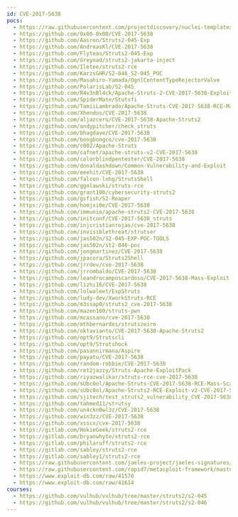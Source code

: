 ```yaml
---
id: CVE-2017-5638
pocs:
  - https://raw.githubusercontent.com/projectdiscovery/nuclei-templates/master/cves/2017/CVE-2017-5638.yaml
  - https://github.com/0x00-0x00/CVE-2017-5638
  - https://github.com/Aasron/Struts2-045-Exp
  - https://github.com/AndreasKl/CVE-2017-5638
  - https://github.com/Flyteas/Struts2-045-Exp
  - https://github.com/Greynad/struts2-jakarta-inject
  - https://github.com/Iletee/struts2-rce
  - https://github.com/KarzsGHR/S2-046_S2-045_POC
  - https://github.com/Masahiro-Yamada/OgnlContentTypeRejectorValve
  - https://github.com/PolarisLab/S2-045
  - https://github.com/R4v3nBl4ck/Apache-Struts-2-CVE-2017-5638-Exploit-
  - https://github.com/SpiderMate/Stutsfi
  - https://github.com/TamiiLambrado/Apache-Struts-CVE-2017-5638-RCE-Mass-Scanner
  - https://github.com/Xhendos/CVE-2017-5638
  - https://github.com/aljazceru/CVE-2017-5638-Apache-Struts2
  - https://github.com/andypitcher/check_struts
  - https://github.com/bhagdave/CVE-2017-5638
  - https://github.com/bongbongco/cve-2017-5638
  - https://github.com/c002/Apache-Struts
  - https://github.com/cafnet/apache-struts-v2-CVE-2017-5638
  - https://github.com/colorblindpentester/CVE-2017-5638
  - https://github.com/donaldashdown/Common-Vulnerability-and-Exploit
  - https://github.com/eeehit/CVE-2017-5638
  - https://github.com/falcon-lnhg/StrutsShell
  - https://github.com/ggolawski/struts-rce
  - https://github.com/grant100/cybersecurity-struts2
  - https://github.com/gsfish/S2-Reaper
  - https://github.com/homjxi0e/CVE-2017-5638
  - https://github.com/immunio/apache-struts2-CVE-2017-5638
  - https://github.com/initconf/CVE-2017-5638_struts
  - https://github.com/injcristianrojas/cve-2017-5638
  - https://github.com/invisiblethreat/strutser
  - https://github.com/jas502n/S2-045-EXP-POC-TOOLS
  - https://github.com/jas502n/st2-046-poc
  - https://github.com/jongmartinez/CVE-2017-5638
  - https://github.com/jpacora/Struts2Shell
  - https://github.com/jrrdev/cve-2017-5638
  - https://github.com/jrrombaldo/CVE-2017-5638
  - https://github.com/leandrocamposcardoso/CVE-2017-5638-Mass-Exploit
  - https://github.com/lizhi16/CVE-2017-5638
  - https://github.com/lolwaleet/ExpStruts
  - https://github.com/ludy-dev/XworkStruts-RCE
  - https://github.com/m3ssap0/struts2_cve-2017-5638
  - https://github.com/mazen160/struts-pwn
  - https://github.com/mcassano/cve-2017-5638
  - https://github.com/mthbernardes/strutszeiro
  - https://github.com/oktavianto/CVE-2017-5638-Apache-Struts2
  - https://github.com/opt9/Strutscli
  - https://github.com/opt9/Strutshock
  - https://github.com/pasannirmana/Aspire
  - https://github.com/payatu/CVE-2017-5638
  - https://github.com/random-robbie/CVE-2017-5638
  - https://github.com/ret2jazzy/Struts-Apache-ExploitPack
  - https://github.com/riyazwalikar/struts-rce-cve-2017-5638
  - https://github.com/sUbc0ol/Apache-Struts-CVE-2017-5638-RCE-Mass-Scanner
  - https://github.com/sUbc0ol/Apache-Struts2-RCE-Exploit-v2-CVE-2017-5638
  - https://github.com/sjitech/test_struts2_vulnerability_CVE-2017-5638
  - https://github.com/tahmed11/strutsy
  - https://github.com/un4ckn0wl3z/CVE-2017-5638
  - https://github.com/win3zz/CVE-2017-5638
  - https://github.com/xsscx/cve-2017-5638
  - https://gitlab.com/HokieGeek/struts2-rce
  - https://gitlab.com/bryanwhyte/struts2-rce
  - https://gitlab.com/philaruff/struts2-rce
  - https://gitlab.com/sabley/struts2-rce
  - https://gitlab.com/sabley1/struts2-rce
  - https://raw.githubusercontent.com/jaeles-project/jaeles-signatures/master/cves/apache-struts-rce-cve-2017-5638.yaml
  - https://raw.githubusercontent.com/rapid7/metasploit-framework/master/modules/exploits/multi/http/struts2_content_type_ognl.rb
  - https://www.exploit-db.com/raw/41570
  - https://www.exploit-db.com/raw/41614
courses:
  - https://github.com/vulhub/vulhub/tree/master/struts2/s2-045
  - https://github.com/vulhub/vulhub/tree/master/struts2/s2-046
---
```

